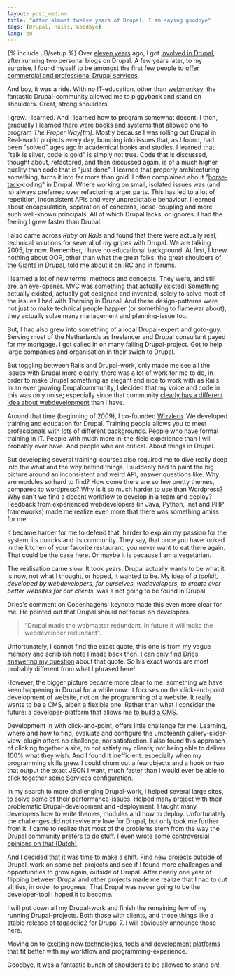 ```yaml
---
layout: post_medium
title: "After almost twelve years of Drupal, I am saying goodbye"
tags: [Drupal, Rails, Goodbye]
lang: en
---
```

{% include JB/setup %}
Over [eleven years](https://drupal.org/user/1783) ago, I got [involved in Drupal](https://drupal.org/user/2663), after running two
personal blogs on Drupal. A few years later, to my surprise, I found myself to be
amongst the first few people to [offer commercial and professional Drupal services](http://web.archive.org/web/20040606050259/http://drupal.org/services).

And boy, it was a ride. With no IT-education, other than
[webmonkey](http://webmonkey.com), the fantastic Drupal-community allowed me to
piggyback and stand on shoulders. Great, strong shoulders. 

I grew. I learned. And I learned how to program somewhat decent. 
I then, gradually I learned there were books and systems that allowed one to program _The Proper Way[tm]_.
Mostly because I was rolling out Drupal in
Real-world projects every day, bumping into issues that, as I found, had
been "solved" ages ago in academical books and studies. I learned that
"talk is silver, code is gold" is simply not true. Code that is
discussed, thought about, refactored, and then discussed again, is of a
much higher quality than code that is "just done". I learned that
properly architecturing something, turns it into far more than gold. I
often complained about "[horse-tack](https://en.wikipedia.org/wiki/Blinders)-coding" in Drupal.
Where working on small, isolated issues was (and is) always preferred over refactoring larger parts. This has led to a lot of repetition, inconsistent APIs and very unpredictable behaviour. I learned about encapsulation, separation of concerns, loose-coupling and more such well-known principals. All of which Drupal lacks, or ignores. I had the feeling I grew faster than Drupal.

I also came across _Ruby on Rails_ and found that there were actually real,
technical solutions for several of my gripes with Drupal. We are talking 2005,
by now. Remember, I have no educational background. At first, I knew
nothing about  OOP, other than what the great folks, the great shoulders
of the Giants in Drupal, told me about it on IRC and in forums.

I learned a lot of new terms, methods and concepts. They were, and still are, an eye-opener. 
MVC was something that actually existed! Something actually existed, actually got designed and invented, solely to solve most of the issues I had with Theming in Drupal! And these design-patterns were not just to make technical people happier (or something to flamewar about), they actually
solve many management and planning-issue too. 

But, I had also grew into something of a local Drupal-expert and goto-guy. Serving
most of the Netherlands as freelancer and Drupal consultant payed for my
mortgage. I got called in on many failing Drupal-project. Got to help
large companies and organisation in their swich to Drupal.

But toggling between Rails and Drupal-work, only made me see all the issues with Drupal
more clearly: there was a lot of work for me to do, in order to make
Drupal something as elegant and nice to work with as Rails. In an ever
growing Drupalcommunity, I decided that my voice and code in this was
only noise; especially since that community [clearly has a different idea
about webdevelopment](http://buytaert.net/views-in-drupal-8) than I have.

Around that time (beginning of 2009), I co-founded [Wizzlern](http://wizzlern.nl/). We developed
training and education for Drupal.
Training people allows you to meet professionals with lots of different backgrounds. People who have formal training in IT. People with much more in-the-field experience than I will probably ever have. And people who are critical. About things in Drupal.

But developing several training-courses also required me to dive really deep into the what and
the why behind things. I suddenly had to paint the big picture around an
inconsistent and weird API, answer questions like: Why are modules so hard to find? How come there are so few pretty
themes, compared to wordpress? Why is it so much harder to use than
Wordpress? Why can't we find a decent workflow to develop in a team and deploy? Feedback from experienced webdevelopers (in Java, Python, .net and PHP-frameworks) made me realize even more that there was something amiss for me.

It became harder for me to defend that, harder to explain my passion for the system, its quircks and its community. They say, that once you have looked in the kitchen of your favorite restaurant, you never want to eat there again. That could be the case here. Or maybe it is because I am a vegetarian.

The realisation came slow. It took years. Drupal actually wants to be
what it is now, not what I thought, or hoped, it wanted to be. My idea of _a toolkit, developed by webdevelopers, for ourselves, wedevelopers, to create ever better websites for our clients_, was a not going to be found in Drupal.

Dries's comment on Copenhagens' keynote made this even more clear for
me. He pointed out that Drupal should not focus on developers.

> "Drupal made the webmaster redundant. In future it will make the webdeveloper
> redundant".

Unfortunately, I cannot find the exact quote, this one is from my vague memory and scriiblish note I made back then. I can only find [Dries answering my question](http://www.youtube.com/watch?v=RGfQHu4QA6c&t=2m19s) about that quote. So his exact words are most probably different from what I phrased here!

However, the bigger picture became more clear to me: something we have seen happening in Drupal for a while
now: It focuses on the click-and-point development of website, not on the
programming of a website. It really wants to be a CMS, albeit a flexible one. Rather than what I consider the future: a developer-platform that allows me [to build a CMS](http://labs.talkingpointsmemo.com/2011/07/the-twilight-of-the-cms.php).

Development in with click-and-point, offers little challenge for me. Learning, where and how to find, evaluate
and configure the umpteenth gallery-slider-view-plugin offers no challenge, nor satisfaction. 
I also found this approach of clicking together a site, to not satisfy
my clients; not being able to deliver 100% what they wish. And I found
it inefficient: especially when my programming skills grew. I could
churn out a few objects and a hook or two that output the exact JSON I
want, much faster than I would ever be able to click together some 
[Services](https://drupal.org/project/services) configuration.

In my search to more challenging Drupal-work, I helped several large
sites, to solve some of their performance-issues. Helped many project with
their problematic Drupal-development and -deployment. I taught many developers how
to write themes, modules and how to deploy. Unfortunately the challenges
did not revive my love for Drupal, but only took me further from it. I
came to realize that most of the problems stem from the way the Drupal
community prefers to do stuff. I even wrote some [controversial
opinions on that (Dutch)](http://webwereld.nl/opinie/106086/drupal-verkeerde-keus-voor-overheidssites--opinie-.html).

And I decided that it was time to make a shift. Find new projects
outside of Drupal, work on some pet-projects and see if I found more
challenges and opportunities to grow again, outside of Drupal.
After nearly one year of flipping between Drupal and other projects made me
realize that I had to cut all ties, in order to progress. That Drupal
was never going to be the developer-tool I hoped it to become.

I will put down all my Drupal-work and finish the remaining
few of my running Drupal-projects. Both those with clients, and those things like a stable release of tagadelic2 for Drupal 7. I will obviously announce those here.

Moving on to [exciting](http://nodejs.org/) new [technologies](http://www.mongodb.org/), [tools](http://www.sinatrarb.com/) and [development platforms](http://rubyonrails.org/) that fit better with my workflow and programming-experience. 

Goodbye, it was a fantastic bunch of shoulders to be allowed to stand on!

